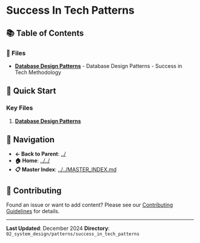 # Success In Tech Patterns

## 📚 Table of Contents

### 📄 Files

- **[Database Design Patterns](database_design_patterns.md)** - Database Design Patterns - Success in Tech Methodology

## 🚀 Quick Start

### Key Files
1. **[Database Design Patterns](database_design_patterns.md)**

## 🔗 Navigation

- **← Back to Parent**: [../](../)
- **🏠 Home**: [../../](../..)
- **📋 Master Index**: [../../MASTER_INDEX.md](../..MASTER_INDEX.md)

## 🤝 Contributing

Found an issue or want to add content? Please see our [Contributing Guidelines](../../CONTRIBUTING.md) for details.

---

**Last Updated**: December 2024
**Directory**: `02_system_design/patterns/success_in_tech_patterns`
